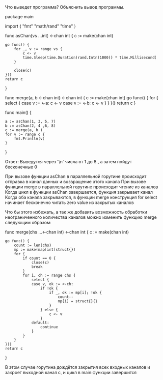 Что выведет программа? Объяснить вывод программы.

package main

import (
	"fmt"
	"math/rand"
	"time"
)

func asChan(vs ...int) <-chan int {
	c := make(chan int)

	go func() {
		for _, v := range vs {
			c <- v
			time.Sleep(time.Duration(rand.Intn(1000)) * time.Millisecond)
		}

		close(c)
	}()
	return c
}

func merge(a, b <-chan int) <-chan int {
	c := make(chan int)
	go func() {
		for {
			select {
			case v := <-a:
				c <- v
			case v := <-b:
				c <- v
			}
		}
	}()
	return c
}

func main() {

	a := asChan(1, 3, 5, 7)
	b := asChan(2, 4 ,6, 8)
	c := merge(a, b )
	for v := range c {
		fmt.Println(v)
	}
}

Ответ:
Выведутся через '\n' числа от 1 до 8 , а затем пойдут бесконечные 0

При вызове функции asChan в параллельной горутине происходит отправка в канал данных и возвращение этого канала
При вызове функции merge в параллельной горутине происходит чтение из каналов
Когда цикл в функции asChan завершается, функция закрывает канал
Когда оба канала закрываются, в функции merge конструкция for select начинает бесконечно читать zero value из
закрытых каналов

Что бы этого избежать, а так же добавить возможность обработки неограниченного количества каналов можно изменить
функцию merge следующим образом:

func merge(chs ...<-chan int) <-chan int {
	c := make(chan int)

	go func() {
		count := len(chs)
		mp := make(map[int]struct{})
		for {
			if count == 0 {
				close(c)
				break
			}
			for i, ch := range chs {
				select {
				case v, ok := <-ch:
					if !ok {
						if _, ok := mp[i]; !ok {
							count--
							mp[i] = struct{}{}
						}
					} else {
						c <- v
					}
				default:
					continue
				}
			}
		}
	}()
	return c
}

В этом случае горутина дождётся закрытия всех входных каналов и закроет выходной канал c, и цикл в main функции
завершится